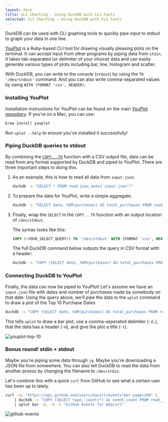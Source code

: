 ```yaml
---
layout: docu
title: CLI Charting - Using DuckDB with CLI tools
selected: CLI Charting - Using DuckDB with CLI tools
---
```


DuckDB can be used with CLI graphing tools to quickly pipe input to stdout to graph your data in one line.

[YouPlot](https://github.com/red-data-tools/YouPlot) is a Ruby-based CLI tool for drawing visually pleasing plots on the terminal. It can accept input from other programs by piping data from `stdin`. It takes tab-separated (or delimiter of your choice) data and can easily generate various types of plots including bar, line, histogram and scatter.

With DuckDB, you can write to the console (`stdout`) by using the `TO '/dev/stdout'` command. And you can also write comma-separated values by using `WITH (FORMAT 'csv', HEADER)`.

### Installing YouPlot

Installation instructions for YouPlot can be found on the main [YouPlot repository](https://github.com/red-data-tools/YouPlot#installation). If you're on a Mac, you can use:

```bash
brew install youplot
```

Run `uplot --help` to ensure you've installed it successfully!

### Piping DuckDB queries to stdout

By combining the [`COPY...TO`](https://duckdb.org/docs/sql/statements/copy#copy-to) function with a CSV output file, data can be read from any format supported by DuckDB and piped to YouPlot. There are three important steps to doing this.

1. As an example, this is how to read all data from `input.json`:

    ```bash
    duckdb -s "SELECT * FROM read_json_auto('input.json')"
    ```

2. To prepare the data for YouPlot, write a simple aggregate:

    ```bash
    duckdb -s "SELECT date, SUM(purchases) AS total_purchases FROM read_json_auto('input.json') GROUP BY 1 ORDER BY 2 DESC LIMIT 10"
    ```

3. Finally, wrap the `SELECT` in the `COPY...TO` function with an output location of `/dev/stdout`.

    The syntax looks like this:

    ```sql
    COPY (<YOUR_SELECT_QUERY>) TO '/dev/stdout' WITH (FORMAT 'csv', HEADER)
    ```

    The full DuckDB command below outputs the query in CSV format with a header:

    ```bash
    duckdb -s "COPY (SELECT date, SUM(purchases) AS total_purchases FROM read_json_auto('input.json') GROUP BY 1 ORDER BY 2 DESC LIMIT 10) TO '/dev/stdout' WITH (FORMAT 'csv', HEADER)"
    ```

### Connecting DuckDB to YouPlot

Finally, the data can now be piped to YouPlot! Let's assume we have an `input.json` file with dates and number of purchases made by somebody on that date. Using the query above, we'll pipe the data to the `uplot` command to draw a plot of the Top 10 Purchase Dates

```bash
duckdb -s "COPY (SELECT date, SUM(purchases) AS total_purchases FROM read_json_auto('input.json') GROUP BY 1 ORDER BY 2 DESC LIMIT 10) TO '/dev/stdout' WITH (FORMAT 'csv', HEADER)" | uplot bar -d, -H -t "Top 10 Purchase Dates"
```

This tells `uplot` to draw a bar plot, use a comma-seperated delimiter (`-d,`), that the data has a header (`-H`), and give the plot a title (`-t`).

![youplot-top-10](/images/guides/youplot/top-10-plot.png)

### Bonus round! stdin + stdout

Maybe you're piping some data through `jq`. Maybe you're downloading a JSON file from somewhere. You can also tell DuckDB to read the data from another proess by changing the filename to `/dev/stdin`.

Let's combine this with a quick `curl` from GitHub to see what a certain user has been up to lately.

```bash
curl -sL "https://api.github.com/users/dacort/events?per_page=100" \
    | duckdb -s "COPY (SELECT type, count(*) as event_count FROM read_json_auto('/dev/stdin') GROUP BY 1 ORDER BY 2 DESC LIMIT 10) TO '/dev/stdout' WITH (FORMAT 'csv', HEADER)" \
    | uplot bar -d, -H -t "GitHub Events for @dacort"
```

![github-events](/images/guides/youplot/github-events.png)

